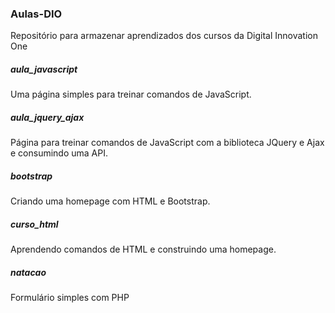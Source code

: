 ### Aulas-DIO
Repositório para armazenar aprendizados dos cursos da Digital Innovation One

##### aula_javascript
Uma página simples para treinar comandos de JavaScript.

##### aula_jquery_ajax
Página para treinar comandos de JavaScript com a biblioteca JQuery e Ajax e consumindo uma API.

##### bootstrap
Criando uma homepage com HTML e Bootstrap.

##### curso_html
Aprendendo comandos de HTML e construindo uma homepage.

##### natacao
Formulário simples com PHP

